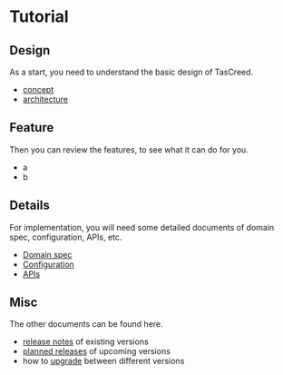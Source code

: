 # Tutorial

## Design

As a start, you need to understand the basic design of TasCreed.

- [concept](design/Concept.md)
- [architecture](design/Architecture.md)

## Feature

Then you can review the features, to see what it can do for you.

- a
- b

## Details

For implementation, you will need some detailed documents of domain spec, configuration, APIs, etc.

- [Domain spec](spec)
- [Configuration](config)
- [APIs](api)

## Misc

The other documents can be found here.

- [release notes](misc/Releases.md) of existing versions
- [planned releases](misc/ReleasesPlanned.md) of upcoming versions
- how to [upgrade](misc/Upgrade.md) between different versions